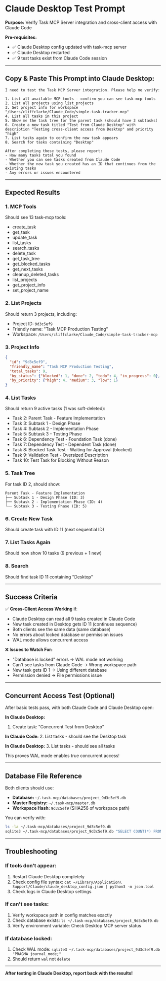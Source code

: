 # Claude Desktop Test Prompt

**Purpose:** Verify Task MCP Server integration and cross-client access with Claude Code

**Pre-requisites:**
- ✅ Claude Desktop config updated with task-mcp server
- ✅ Claude Desktop restarted
- ✅ 9 test tasks exist from Claude Code session

---

## Copy & Paste This Prompt into Claude Desktop:

```
I need to test the Task MCP Server integration. Please help me verify:

1. List all available MCP tools - confirm you can see task-mcp tools
2. List all projects using list_projects
3. Get project info for workspace "/Users/cliffclarke/Claude_Code/simple-task-tracker-mcp"
4. List all tasks in this project
5. Show me the task tree for the parent task (should have 3 subtasks)
6. Create a new task titled "Test from Claude Desktop" with description "Testing cross-client access from Desktop" and priority "high"
7. List tasks again to confirm the new task appears
8. Search for tasks containing "Desktop"

After completing these tests, please report:
- How many tasks total you found
- Whether you can see tasks created from Claude Code
- Whether the new task you created has an ID that continues from the existing tasks
- Any errors or issues encountered
```

---

## Expected Results

### 1. MCP Tools
Should see 13 task-mcp tools:
- create_task
- get_task
- update_task
- list_tasks
- search_tasks
- delete_task
- get_task_tree
- get_blocked_tasks
- get_next_tasks
- cleanup_deleted_tasks
- list_projects
- get_project_info
- set_project_name

### 2. List Projects
Should return 3 projects, including:
- Project ID: `9d3c5ef9`
- Friendly name: "Task MCP Production Testing"
- Workspace: `/Users/cliffclarke/Claude_Code/simple-task-tracker-mcp`

### 3. Project Info
```json
{
  "id": "9d3c5ef9",
  "friendly_name": "Task MCP Production Testing",
  "total_tasks": 9,
  "by_status": {"blocked": 1, "done": 2, "todo": 4, "in_progress": 0},
  "by_priority": {"high": 4, "medium": 3, "low": 1}
}
```

### 4. List Tasks
Should return 9 active tasks (1 was soft-deleted):
- Task 2: Parent Task - Feature Implementation
- Task 3: Subtask 1 - Design Phase
- Task 4: Subtask 2 - Implementation Phase
- Task 5: Subtask 3 - Testing Phase
- Task 6: Dependency Test - Foundation Task (done)
- Task 7: Dependency Test - Dependent Task (done)
- Task 8: Blocked Task Test - Waiting for Approval (blocked)
- Task 9: Validation Test - Oversized Description
- Task 10: Test Task for Blocking Without Reason

### 5. Task Tree
For task ID 2, should show:
```
Parent Task - Feature Implementation
├── Subtask 1 - Design Phase (ID: 3)
├── Subtask 2 - Implementation Phase (ID: 4)
└── Subtask 3 - Testing Phase (ID: 5)
```

### 6. Create New Task
Should create task with ID 11 (next sequential ID)

### 7. List Tasks Again
Should now show 10 tasks (9 previous + 1 new)

### 8. Search
Should find task ID 11 containing "Desktop"

---

## Success Criteria

✅ **Cross-Client Access Working** if:
- Claude Desktop can read all 9 tasks created in Claude Code
- New task created in Desktop gets ID 11 (continues sequence)
- Both clients see the same data (same database)
- No errors about locked database or permission issues
- WAL mode allows concurrent access

❌ **Issues to Watch For:**
- "Database is locked" errors → WAL mode not working
- Can't see tasks from Claude Code → Wrong workspace path
- New task gets ID 1 → Using different database
- Permission denied → File permissions issue

---

## Concurrent Access Test (Optional)

After basic tests pass, with both Claude Code and Claude Desktop open:

**In Claude Desktop:**
1. Create task: "Concurrent Test from Desktop"

**In Claude Code:**
2. List tasks - should see the Desktop task

**In Claude Desktop:**
3. List tasks - should see all tasks

This proves WAL mode enables true concurrent access!

---

## Database File Reference

Both clients should use:
- **Database:** `~/.task-mcp/databases/project_9d3c5ef9.db`
- **Master Registry:** `~/.task-mcp/master.db`
- **Workspace Hash:** `9d3c5ef9` (SHA256 of workspace path)

You can verify with:
```bash
ls -la ~/.task-mcp/databases/project_9d3c5ef9.db
sqlite3 ~/.task-mcp/databases/project_9d3c5ef9.db "SELECT COUNT(*) FROM tasks WHERE deleted_at IS NULL;"
```

---

## Troubleshooting

### If tools don't appear:
1. Restart Claude Desktop completely
2. Check config file syntax: `cat ~/Library/Application\ Support/Claude/claude_desktop_config.json | python3 -m json.tool`
3. Check logs in Claude Desktop settings

### If can't see tasks:
1. Verify workspace path in config matches exactly
2. Check database exists: `ls ~/.task-mcp/databases/project_9d3c5ef9.db`
3. Verify environment variable: Check Desktop MCP server status

### If database locked:
1. Check WAL mode: `sqlite3 ~/.task-mcp/databases/project_9d3c5ef9.db "PRAGMA journal_mode;"`
2. Should return `wal` not `delete`

---

**After testing in Claude Desktop, report back with the results!**
